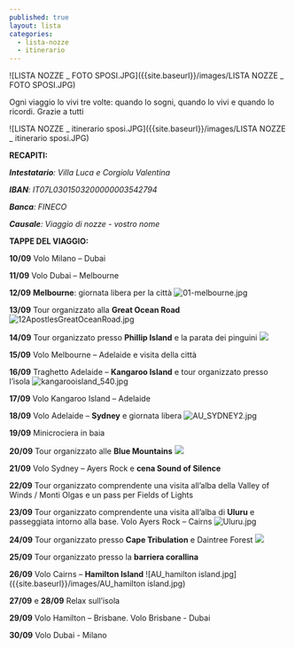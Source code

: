 ```yaml
---
published: true
layout: lista
categories:
  - lista-nozze
  - itinerario
---
```

![LISTA NOZZE _ FOTO SPOSI.JPG]({{site.baseurl}}/images/LISTA NOZZE _ FOTO SPOSI.JPG)

<div class="citazione">
  Ogni viaggio lo vivi tre volte: quando lo sogni, quando lo vivi e quando lo ricordi.
  <span style="text-align:right">Grazie a tutti</span>
  </div>

![LISTA NOZZE _ itinerario sposi.JPG]({{site.baseurl}}/images/LISTA NOZZE _ itinerario sposi.JPG)


**RECAPITI:**
<address>
  <strong>Intestatario</strong>: Villa Luca e Corgiolu Valentina <br/>

<strong>IBAN</strong>: IT07L0301503200000003542794 <br/>

<strong>Banca</strong>: FINECO <br/>

<strong>Causale</strong>: Viaggio di nozze - vostro nome <br/>
</address>


**TAPPE DEL VIAGGIO:**

**10/09** Volo Milano – Dubai

**11/09** Volo Dubai – Melbourne

**12/09** **Melbourne**: giornata libera per la città
![01-melbourne.jpg]({{site.baseurl}}/images/01-melbourne.jpg)

**13/09** Tour organizzato alla **Great Ocean Road**
![12ApostlesGreatOceanRoad.jpg]({{site.baseurl}}/images/12ApostlesGreatOceanRoad.jpg)

**14/09** Tour organizzato presso **Phillip Island** e la parata dei pinguini
![]({{site.baseurl}}/images/PHILLIP%20ISLAND%20PENGUINS.JPEG)

**15/09** Volo Melbourne – Adelaide e visita della città

**16/09** Traghetto Adelaide – **Kangaroo Island** e tour organizzato presso l’isola
![kangarooisland_540.jpg]({{site.baseurl}}/images/kangarooisland_540.jpg)

**17/09** Volo Kangaroo Island – Adelaide

**18/09** Volo Adelaide – **Sydney** e giornata libera
![AU_SYDNEY2.jpg]({{site.baseurl}}/images/AU_SYDNEY2.jpg)

**19/09** Minicrociera in baia

**20/09** Tour organizzato alle **Blue Mountains**
![]({{site.baseurl}}/images/AU_Blue%20mountains.jpg)

**21/09** Volo Sydney – Ayers Rock e **cena Sound of Silence**

**22/09** Tour organizzato comprendente una visita all’alba della Valley of Winds / Monti Olgas e
un pass per Fields of Lights

**23/09** Tour organizzato comprendente una visita all’alba di **Uluru** e passeggiata intorno alla base.
Volo Ayers Rock – Cairns
![Uluru.jpg]({{site.baseurl}}/images/Uluru.jpg)

**24/09** Tour organizzato presso **Cape Tribulation** e Daintree Forest
![]({{site.baseurl}}/images/AU_CAPE%20TRIBULATION.jpg)

**25/09** Tour organizzato presso la **barriera corallina**

**26/09** Volo Cairns – **Hamilton Island**
![AU_hamilton island.jpg]({{site.baseurl}}/images/AU_hamilton island.jpg)

**27/09** e **28/09** Relax sull’isola

**29/09** Volo Hamilton – Brisbane.
Volo Brisbane - Dubai

**30/09** Volo Dubai - Milano
